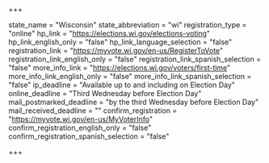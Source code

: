 +++

state_name = "Wisconsin"
state_abbreviation = "wi"
registration_type = "online"
hp_link = "https://elections.wi.gov/elections-voting"
hp_link_english_only = "false"
hp_link_language_selection = "false"
registration_link = "https://myvote.wi.gov/en-us/RegisterToVote"
registration_link_english_only = "false"
registration_link_spanish_selection = "false"
more_info_link = "https://elections.wi.gov/voters/first-time"
more_info_link_english_only = "false"
more_info_link_spanish_selection = "false"
ip_deadline = "Available up to and including on Election Day"
online_deadline = "Third Wednesday before Election Day"
mail_postmarked_deadline = "by the third Wednesday before Election Day"
mail_received_deadline = ""
confirm_registration = "https://myvote.wi.gov/en-us/MyVoterInfo"
confirm_registration_english_only = "false"
confirm_registration_spanish_selection = "false"

+++